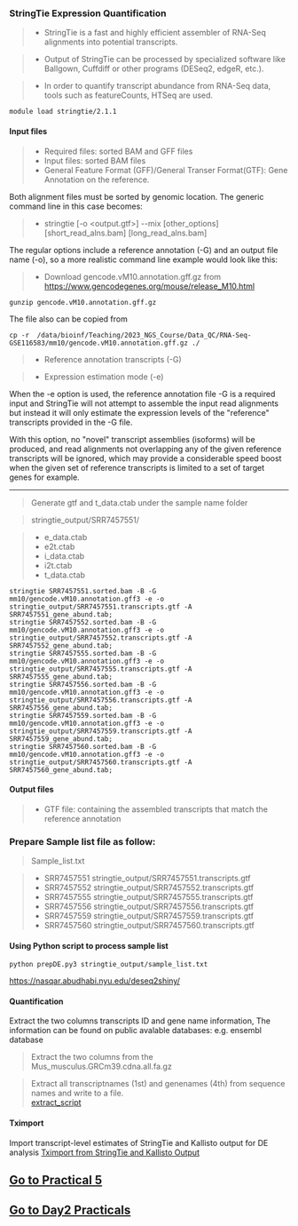 ### StringTie Expression Quantification

> - StringTie is a fast and highly efficient assembler of RNA-Seq alignments into potential transcripts. 

> - Output of StringTie can be processed by specialized software like Ballgown, Cuffdiff or other programs (DESeq2, edgeR, etc.).

> - In order to quantify transcript abundance from RNA-Seq data,  tools such as featureCounts, HTSeq are used.

``` 
module load stringtie/2.1.1
``` 
#### Input files

> - Required files: sorted BAM and GFF files
> - Input files: sorted BAM files
> - General Feature Format (GFF)/General Transer Format(GTF):  Gene Annotation on the reference.

Both alignment files must be sorted by genomic location. The generic command line in this case becomes:

> - stringtie [-o <output.gtf>] --mix [other_options]  [short_read_alns.bam]  [long_read_alns.bam]

The regular options include a reference annotation (-G) and an output file name (-o), so a more realistic command line example would look like this:

> - Download gencode.vM10.annotation.gff.gz from  https://www.gencodegenes.org/mouse/release_M10.html

```
gunzip gencode.vM10.annotation.gff.gz
```

The file also can be copied from 

```
cp -r  /data/bioinf/Teaching/2023_NGS_Course/Data_QC/RNA-Seq-GSE116583/mm10/gencode.vM10.annotation.gff.gz ./

```
> - Reference annotation transcripts (-G)

> - Expression estimation mode (-e)

When the -e option is used, the reference annotation file -G is a required input and StringTie will not attempt to assemble the input read alignments but instead it will only estimate the expression levels of the "reference" transcripts provided in the -G file.

With this option, no "novel" transcript assemblies (isoforms) will be produced, and read alignments not overlapping any of the given reference transcripts will be ignored, which may provide a considerable speed boost when the given set of reference transcripts is limited to a set of target genes for example.

---------
>  Generate gtf and t_data.ctab under the sample name folder

>  stringtie_output/SRR7457551/

> - e_data.ctab
> - e2t.ctab
> - i_data.ctab
> - i2t.ctab
> - t_data.ctab

```
stringtie SRR7457551.sorted.bam -B -G  mm10/gencode.vM10.annotation.gff3 -e -o stringtie_output/SRR7457551.transcripts.gtf -A SRR7457551_gene_abund.tab;
stringtie SRR7457552.sorted.bam -B -G  mm10/gencode.vM10.annotation.gff3 -e -o stringtie_output/SRR7457552.transcripts.gtf -A SRR7457552_gene_abund.tab;
stringtie SRR7457555.sorted.bam -B -G  mm10/gencode.vM10.annotation.gff3 -e -o stringtie_output/SRR7457555.transcripts.gtf -A SRR7457555_gene_abund.tab;
stringtie SRR7457556.sorted.bam -B -G  mm10/gencode.vM10.annotation.gff3 -e -o stringtie_output/SRR7457556.transcripts.gtf -A SRR7457556_gene_abund.tab;
stringtie SRR7457559.sorted.bam -B -G  mm10/gencode.vM10.annotation.gff3 -e -o stringtie_output/SRR7457559.transcripts.gtf -A SRR7457559_gene_abund.tab;
stringtie SRR7457560.sorted.bam -B -G  mm10/gencode.vM10.annotation.gff3 -e -o stringtie_output/SRR7457560.transcripts.gtf -A SRR7457560_gene_abund.tab;

```
#### Output files

> - GTF file: containing the assembled transcripts that match the reference annotation

### Prepare Sample list file as follow:
>  Sample_list.txt

> - SRR7457551	stringtie_output/SRR7457551.transcripts.gtf
> - SRR7457552	stringtie_output/SRR7457552.transcripts.gtf
> - SRR7457555	stringtie_output/SRR7457555.transcripts.gtf
> - SRR7457556	stringtie_output/SRR7457556.transcripts.gtf
> - SRR7457559	stringtie_output/SRR7457559.transcripts.gtf
> - SRR7457560	stringtie_output/SRR7457560.transcripts.gtf

#### Using Python script to process sample list
```
python prepDE.py3 stringtie_output/sample_list.txt
```
https://nasqar.abudhabi.nyu.edu/deseq2shiny/


#### Quantification

Extract the two columns transcripts ID and gene name information, The information can be found on public avalable databases: e.g. ensembl database

> Extract the two columns from the Mus_musculus.GRCm39.cdna.all.fa.gz

> Extract all transcriptnames (1st) and genenames (4th) from  sequence names and write to a file.   
[extract_script](extract_script.sh)


#### Tximport 

Import transcript-level estimates of StringTie and Kallisto output for DE analysis
[Tximport from StringTie and Kallisto Output](txtimport_StringTie_Kallisto.md)

## [Go to Practical 5](analyzing-RNA-seq-data-with-DESeq2.md)
## [Go to Day2 Practicals](rna-seq-wes-data-analysis-day2.md)
